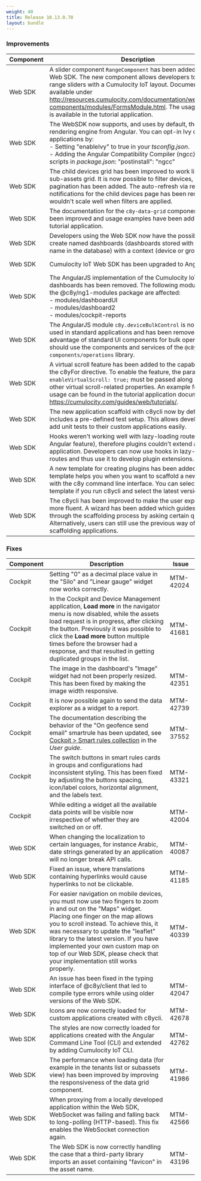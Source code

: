 ```yaml
---
weight: 40
title: Release 10.13.0.70
layout: bundle
---
```


<!--10.11.1.0 - 10.11.163.0; 10.13.0.0-10.13.0.70-->

### Improvements

<div><table ><colgroup>
<col style="width: 15%;"><col style="width: 70%;"><col style="width: 15%;"></colgroup>
<thead><tr>
<th>
Component</th>
<th>
Description</th>
<th>
Issue</th>
</tr>
</thead><tbody>

<tr>
<td>
Web SDK</td>
<td > A slider component <code>RangeComponent</code> has been added to the Web SDK. The new component allows developers to show range sliders with a Cumulocity IoT layout. Documentation is available under <a href="http://resources.cumulocity.com/documentation/websdk/ngx-components/modules/FormsModule.html" class="no-ajaxy">http://resources.cumulocity.com/documentation/websdk/ngx-components/modules/FormsModule.html</a>. The usage example is available in the tutorial application.</td>
<td>
MTM-41224</td>
</tr>

<tr>
<td>
Web SDK</td>
<td> The WebSDK now supports, and uses by default, the new Ivy rendering engine from Angular. You can opt-in Ivy on existing applications by:
<br> - Setting "enableIvy" to true in your <i>tsconfig.json</i>.
<br> - Adding the Angular Compatibility Compiler (ngcc) to your scripts in <i>package.json</i>: "postinstall": "ngcc" </td>
<td>
MTM-39325</td>
</tr>

<tr>
<td>
Web SDK</td>
<td> The child devices grid has been improved to work like the sub-assets grid. It is now possible to filter devices, and pagination has been added. The auto-refresh via real-time notifications for the child devices page has been removed as it wouldn't scale well when filters are applied. </td>
<td>
MTM-41003</td>
</tr>

<tr>
<td>
Web SDK</td>
<td> The documentation for the <code>c8y-data-grid</code> component has been improved and usage examples have been added to the tutorial application. </td>
<td>
MTM-37358</td>
</tr>

<tr>
<td>
Web SDK</td>
<td> Developers using the Web SDK now have the possibility to create named dashboards (dashboards stored with a given name in the database) with a context (device or group). </td>
<td>
MTM-42104</td>
</tr>

<tr>
<td>
Web SDK</td>
<td> Cumulocity IoT Web SDK has been upgraded to Angular 12. </td>
<td>
MTM-40665</td>
</tr>

<tr>
<td>
Web SDK</td>
<td> The AngularJS implementation of the Cumulocity IoT dashboards has been removed. The following modules from the @c8y/ng1-modules package are affected:
<br>- modules/dashboardUI
<br>- modules/dashboard2
<br>- modules/cockpit-reports </td>
<td>
MTM-40537</td>
</tr>

<tr>
<td>
Web SDK</td>
<td> The AngularJS module <code>c8y.deviceBulkControl</code> is no longer used in standard applications and has been removed. To take advantage of standard UI components for bulk operations you should use the components and services of the <code>@c8y/ngx-components/operations</code> library.</td>
<td>
MTM-41441</td>
</tr>

<tr>
<td>
Web SDK</td>
<td> A virtual scroll feature has been added to the capabilities of the c8yFor directive. To enable the feature, the parameter <code>enableVirtualScroll: true;</code> must be passed along side with other virtual scroll-related properties.
An example for the usage can be found in the tutorial application documented at <a href="https://cumulocity.com/guides/10.13.0/web/tutorials/" class="no-ajaxy">https://cumulocity.com/guides/web/tutorials/</a>.</td>
<td>
MTM-41121</td>
</tr>

<tr>
<td>
Web SDK</td>
<td> The new application scaffold with c8ycli now by default includes a pre-defined test setup. This allows developers to add unit tests to their custom applications easily. </td>
<td>
MTM-33599</td>
</tr>

<tr>
<td>
Web SDK</td>
<td> Hooks weren't working well with lazy-loading routes (an Angular feature), therefore plugins couldn't extend any application. Developers can now use hooks in lazy-loaded routes and thus use it to develop plugin extensions. </td>
<td>
MTM-40842</td>
</tr>

<tr>
<td>
Web SDK</td>
<td> A new template for creating plugins has been added. This template helps you when you want to scaffold a new plugin with the c8y command line interface. You can select the new template if you run c8ycli and select the latest version. </td>
<td>
MTM-37132</td>
</tr>

<tr>
<td>
Web SDK</td>
<td> The c8ycli has been improved to make the user experience more fluent. A wizard has been added which guides the user through the scaffolding process by asking certain questions. Alternatively, users can still use the previous way of scaffolding applications. </td>
<td>
MTM-37124</td>
</tr>

</tbody></table></div>


### Fixes

<div><table ><colgroup>
<col style="width: 15%;"><col style="width: 70%;"><col style="width: 15%;"></colgroup>
<thead><tr>
<th>
Component</th>
<th>
Description</th>
<th>
Issue</th>
</tr>
</thead><tbody>

<tr>
<td>
Cockpit</td>
<td> Setting "0" as a decimal place value in the "Silo" and "Linear gauge" widget now works correctly.</td>
<td>
MTM-42024</td>
</tr>

<tr>
<td>
Cockpit</td>
<td> In the Cockpit and Device Management application, <b>Load more</b> in the navigator menu is now disabled, while the assets load request is in progress, after clicking the button. Previously it was possible to click the <b>Load more</b> button multiple times before the browser had a response, and that resulted in getting duplicated groups in the list.</td>
<td>
MTM-41681</td>
</tr>

<tr>
<td>
Cockpit</td>
<td> The image in the dashboard's "Image" widget had not been properly resized. This has been fixed by making the image width responsive.</td>
<td>
MTM-42351</td>
</tr>

<tr>
<td>
Cockpit</td>
<td> It is now possible again to send the data explorer as a widget to a report.</td>
<td>
MTM-42739</td>
</tr>

<tr>
<td>
Cockpit</td>
<td> The documentation describing the behavior of the "On geofence send email" smartrule has been updated, see <a href="https://cumulocity.com/guides/10.13.0/users-guide/cockpit/#smart-rules-collection" class="no-ajaxy">Cockpit > Smart rules collection</a> in the <i>User guide</i>.</td>
<td>
MTM-37552</td>
</tr>

<tr>
<td>
 Cockpit</td>
<td> The switch buttons in smart rules cards in groups and configurations had inconsistent styling. This has been fixed by adjusting the buttons spacing, icon/label colors, horizontal alignment, and the labels text.</td>
<td>
MTM-43321</td>
</tr>

<tr>
<td>
 Cockpit</td>
<td> While editing a widget all the available data points will be visible now irrespective of whether they are switched on or off.</td>
<td>
MTM-42004</td>
</tr>

<tr>
<td>
Web SDK</td>
<td > When changing the localization to certain languages, for instance Arabic, date strings generated by an application will no longer break API calls.</td>
<td>
MTM-40087</td>
</tr>

<tr>
<td>
Web SDK</td>
<td> Fixed an issue, where translations containing hyperlinks would cause hyperlinks to not be clickable.</td>
<td>
MTM-41185</td>
</tr>

<tr>
<td>
Web SDK</td>
<td> For easier navigation on mobile devices, you must now use two fingers to zoom in and out on the "Maps" widget. Placing one finger on the map allows you to scroll instead. To achieve this, it was necessary to update the "leaflet" library to the latest version. If you have implemented your own custom map on top of our Web SDK, please check that your implementation still works properly.</td>
<td>
MTM-40339</td>
</tr>

<tr>
<td>
Web SDK</td>
<td> An issue has been fixed in the typing interface of @c8y/client that led to compile type errors while using older versions of the Web SDK.</td>
<td>
MTM-42047</td>
</tr>

<tr>
<td>
Web SDK</td>
<td> Icons are now correctly loaded for custom applications created with c8ycli.</td>
<td>
MTM-42678</td>
</tr>

<tr>
<td>
Web SDK</td>
<td> The styles are now correctly loaded for applications created with the Angular Command Line Tool (CLI) and extended by adding Cumulocity IoT CLI.</td>
<td>
MTM-42762</td>
</tr>

<tr>
<td>
 Web SDK</td>
<td> The performance when loading data (for example in the tenants list or subassets view) has been improved by improving the responsiveness of the data grid component.</td>
<td>
MTM-41986</td>
</tr>

<tr>
<td>
Web SDK</td>
<td> When proxying from a locally developed application within the Web SDK, WebSocket was failing and falling back to long-polling (HTTP-based). This fix enables the WebSocket connection again.</td>
<td>
MTM-42566</td>
</tr>

<tr>
<td>
Web SDK</td>
<td> The Web SDK is now correctly handling the case that a third-party library imports an asset containing "favicon" in the asset name.</td>
<td>
MTM-43196</td>
</tr>

</tbody></table></div>
